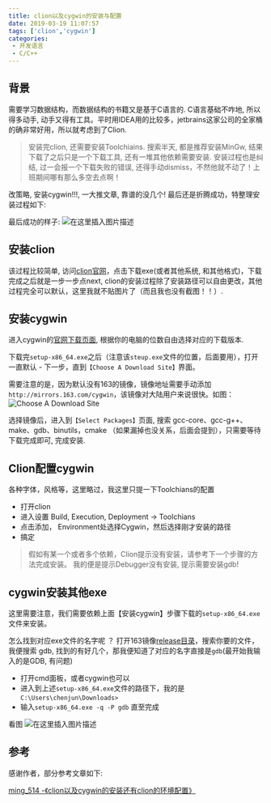 ```yaml
---
title: clion以及cygwin的安装与配置
date: 2019-03-19 11:07:57
tags: ['clion','cygwin']
categories: 
 - 开发语言
 - C/C++
---
```


## 背景

需要学习数据结构，而数据结构的书籍又是基于C语言的. C语言基础不咋地, 所以得多动手, 动手又得有工具。平时用IDEA用的比较多，jetbrains这家公司的全家桶的确非常好用，所以就考虑到了Clion.

> 安装完clion, 还需要安装Toolchiains. 搜索半天, 都是推荐安装MinGw, 结果下载了之后只是一个下载工具, 还有一堆其他依赖需要安装. 安装过程也是纠结, 过一会报一个下载失败的错误, 还得手动dismiss，不然他就不动了！上班期间哪有那么多空去点啊！

改策略, 安装cygwin!!!, 一大推文章, 靠谱的没几个!  最后还是折腾成功，特整理安装过程如下:


最后成功的样子:
![在这里插入图片描述](https://img-blog.csdnimg.cn/20190319101645543.png)

## 安装clion
该过程比较简单,  访问[clion官网](https://www.jetbrains.com/clion/download)，点击下载exe(或者其他系统, 和其他格式)，下载完成之后就是一步一步点next, clion的安装过程除了安装路径可以自由更改，其他过程完全可以默认，这里我就不贴图片了（而且我也没有截图！！）. 


## 安装cygwin
进入cygwin的[官网下载页面](https://cygwin.com/install.html), 根据你的电脑的位数自由选择对应的下载版本.  

下载完`setup-x86_64.exe`之后（注意该`steup.exe`文件的位置，后面要用），打开一直默认 - 下一步，直到`【Choose A Download Site】`界面。

需要注意的是，因为默认没有163的镜像，镜像地址需要手动添加 `http://mirrors.163.com/cygwin`，该镜像对大陆用户来说很快。如图：
![Choose A Download Site](https://img-blog.csdnimg.cn/20190319102841184.png)

选择镜像后，进入到`【Select Packages】`页面,  搜索 gcc-core、gcc-g++、make、gdb、binutils，cmake （如果漏掉也没关系，后面会提到），只需要等待下载完成即可, 完成安装. 

## Clion配置cygwin
各种字体，风格等，这里略过，我这里只提一下Toolchians的配置

- 打开clion
- 进入设置 Build, Execution, Deployment -> Toolchians
- 点击添加， Environment处选择Cygwin，然后选择刚才安装的路径
- 搞定

> 假如有某一个或者多个依赖，Clion提示没有安装，请参考下一个步骤的方法完成安装。
> 我的便是提示Debugger没有安装, 提示需要安装gdb! 

## cygwin安装其他exe

这里需要注意，我们需要依赖上面【安装cygwin】步骤下载的`setup-x86_64.exe`文件来安装。

怎么找到对应exe文件的名字呢 ？ 打开163镜像[release目录](http://mirrors.163.com/cygwin/x86_64/release/)，搜索你要的文件， 我便搜索 gdb, 找到的有好几个，那我便知道了对应的名字直接是`gdb`(最开始我输入的是GDB, 有问题)

- 打开cmd面板，或者cygwin也可以
- 进入到上述`setup-x86_64.exe`文件的路径下，我的是`C:\Users\chenjun\Downloads>`
- 输入`setup-x86_64.exe -q -P gdb` 直至完成

看图
![在这里插入图片描述](https://img-blog.csdnimg.cn/20190319110331833.png)


## 参考

感谢作者，部分参考文章如下:

[ming_514 -《clion以及cygwin的安装还有clion的环境配置》](https://blog.csdn.net/qq_36819130/article/details/78668249)
